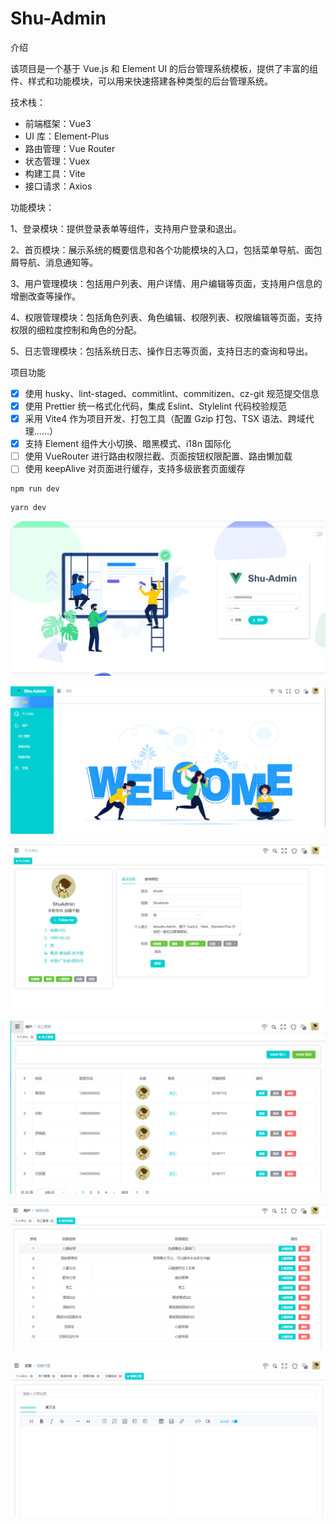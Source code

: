 # Shu-Admin

介绍

该项目是一个基于 Vue.js 和 Element UI 的后台管理系统模板，提供了丰富的组件、样式和功能模块，可以用来快速搭建各种类型的后台管理系统。

技术栈：

- 前端框架：Vue3
- UI 库：Element-Plus
- 路由管理：Vue Router
- 状态管理：Vuex
- 构建工具：Vite
- 接口请求：Axios

功能模块：

1、登录模块：提供登录表单等组件，支持用户登录和退出。

2、首页模块：展示系统的概要信息和各个功能模块的入口，包括菜单导航、面包屑导航、消息通知等。

3、用户管理模块：包括用户列表、用户详情、用户编辑等页面，支持用户信息的增删改查等操作。

4、权限管理模块：包括角色列表、角色编辑、权限列表、权限编辑等页面，支持权限的细粒度控制和角色的分配。

5、日志管理模块：包括系统日志、操作日志等页面，支持日志的查询和导出。

项目功能

- [x] 使用 husky、lint-staged、commitlint、commitizen、cz-git 规范提交信息
- [x] 使用 Prettier 统一格式化代码，集成 Eslint、Stylelint 代码校验规范
- [x] 采用 Vite4 作为项目开发、打包工具（配置 Gzip 打包、TSX 语法、跨域代理……）
- [x] 支持 Element 组件大小切换、暗黑模式、i18n 国际化
- [ ] 使用 VueRouter 进行路由权限拦截、页面按钮权限配置、路由懒加载
- [ ] 使用 keepAlive 对页面进行缓存，支持多级嵌套页面缓存

```
npm run dev
```

```
yarn dev
```

![](./src/assets/images/1.png)

![](./src/assets/images/2.png)

![](./src/assets/images/3.png)

![](./src/assets/images/4.png)

![](./src/assets/images/5.png)

![](./src/assets/images/6.png)
